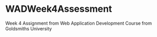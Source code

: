 # WADWeek4Assessment
 Week 4 Assignment from Web Application Development Course from Goldsmiths University
